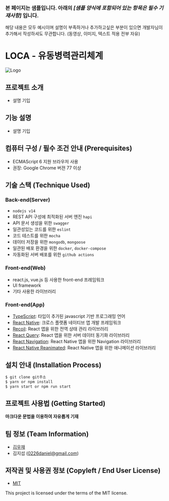 ### 본 페이지는 샘플입니다. 아래의 *[샘플 양식에 포함되어 있는 항목은 필수 기재사항]*   입니다.
해당 내용은 모두 예시이며 설명이 부족하거나 추가하고싶은 부분이 있으면 개발자님이 추가해서 작성하셔도 무관합니다. (동영상, 이미지, 텍스트 적용 전부 자유)


# LOCA - 유동병력관리체계
![Logo](https://img1.daumcdn.net/thumb/R1280x0/?scode=mtistory2&fname=https%3A%2F%2Fblog.kakaocdn.net%2Fdn%2FbZN8dI%2FbtrfG2IOPcR%2FM8186zekZwhg7Er2mz709k%2Fimg.png)


## 프로젝트 소개
- 설명 기입


## 기능 설명
 - 설명 기입

## 컴퓨터 구성 / 필수 조건 안내 (Prerequisites)
* ECMAScript 6 지원 브라우저 사용
* 권장: Google Chrome 버젼 77 이상

## 기술 스택 (Technique Used) 
### Back-end(Server)
 - `nodejs v14`
 - REST API 구성에 최적화된 서버 엔진 `hapi`
 - API 문서 생성을 위한 `swagger`
 - 일관성있는 코드를 위한 `eslint`
 - 코드 테스트를 위한 `mocha`
 - 데이터 저장을 위한 `mongodb`, `mongoose`
 - 일관된 배포 환경을 위한 `docker`, `docker-compose`
 - 자동화된 서버 배포를 위한 `github actions`
 
### Front-end(Web)
 - react.js, vue.js 등 사용한 front-end 프레임워크 
 - UI framework
 - 기타 사용한 라이브러리

### Front-end(App)
 - [TypeScript](https://www.typescriptlang.org/): 타입이 추가된 javascript 기반 프로그래밍 언어
 - [React Native](https://reactnative.dev/): 크로스 플랫폼 네이티브 앱 개발 프레임워크
 - [Recoil](https://recoiljs.org/): React 앱을 위한 전역 상태 관리 라이브러리
 - [React Query](https://react-query.tanstack.com/): React 앱을 위한 서버 데이터 동기화 라이브러리
 - [React Navigation](https://reactnavigation.org/): React Native 앱을 위한 Navigation 라이브러리
 - [React Native Reanimated](https://docs.swmansion.com/react-native-reanimated/): React Native 앱을 위한 애니메이션 라이브러리

## 설치 안내 (Installation Process)
```bash
$ git clone git주소
$ yarn or npm install
$ yarn start or npm run start
```

## 프로젝트 사용법 (Getting Started)
**마크다운 문법을 이용하여 자유롭게 기재**
 
## 팀 정보 (Team Information)
- [김우재](https://github.com/wjaykim)
- 김지섭 (0226daniel@gmail.com)

## 저작권 및 사용권 정보 (Copyleft / End User License)
 * [MIT](https://github.com/osamhack2021/web_app_LOCA_DimiTiger/blob/master/license.md)

This project is licensed under the terms of the MIT license.
